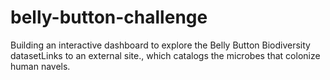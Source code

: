 # belly-button-challenge

Building an interactive dashboard to explore the Belly Button Biodiversity datasetLinks to an external site., which catalogs the microbes that colonize human navels.
